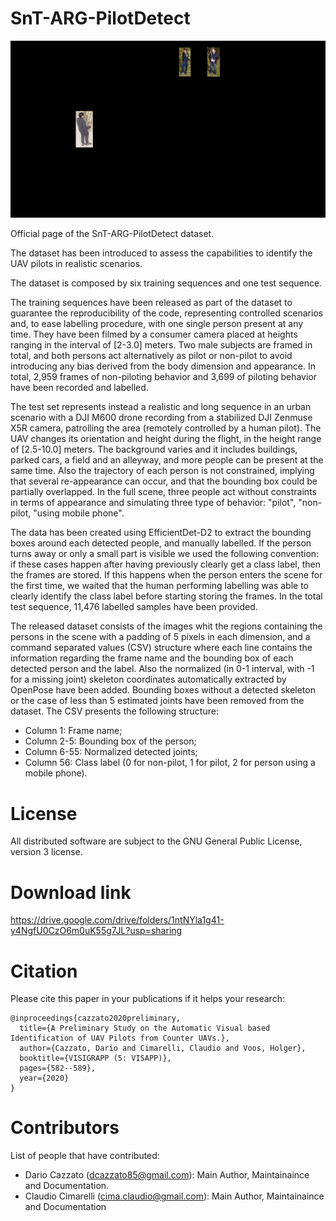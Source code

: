 # SnT-ARG-PilotDetect

![Sample Image](https://github.com/dcazzato/SnT-Arg-PilotDetect/blob/master/sample_image.png)

Official page of the SnT-ARG-PilotDetect dataset.

The dataset has been introduced to assess the capabilities to identify the UAV pilots in realistic scenarios.

The dataset is composed by six training sequences and one test sequence.

The training sequences have been released as part of the dataset to guarantee the reproducibility of the code, representing controlled scenarios and, to ease labelling procedure, with one single person present at any time. They have been filmed by a consumer camera placed at heights ranging in the interval of [2-3.0] meters. Two male subjects are framed in total, and both persons act alternatively as pilot or non-pilot to avoid introducing any bias derived from the body dimension and appearance. In total, 2,959 frames of non-piloting behavior and 3,699 of piloting behavior have been recorded and labelled.

The test set represents instead a realistic and long sequence in an urban scenario with a DJI M600 drone recording from a stabilized DJI Zenmuse X5R camera, patrolling the area (remotely controlled by a human pilot). The UAV changes its orientation and height during the flight, in the height range of [2.5-10.0] meters. The background varies and it includes buildings, parked cars, a field and an alleyway, and more people can be present at the same time. Also the trajectory of each person is not constrained, implying that several re-appearance can occur, and that the bounding box could be partially overlapped. In the full scene, three people act without constraints in terms of appearance and simulating three type of behavior: "pilot", "non-pilot, "using mobile phone".

The data has been created using EfficientDet-D2 to extract the bounding boxes around each detected people, and manually labelled. If the person turns away or only a small part is visible we used the following convention: if these cases happen after having previously clearly get a class label, then the frames are stored. If this happens when the person enters the scene for the first time, we waited that the human performing labelling was able to clearly identify the class label before starting storing the frames. In the total test sequence, 11,476 labelled samples have been provided.

The released dataset consists of the images whit the regions containing the persons in the scene with a padding of 5 pixels in each dimension, and a command separated values (CSV) structure where each line contains the information regarding the frame name and the bounding box of each detected person and the label. Also the normalized (in 0-1 interval, with -1 for a missing joint) skeleton coordinates automatically extracted by OpenPose have been added. Bounding boxes without a detected skeleton or the case of less than 5 estimated joints have been removed from the dataset. The CSV presents the following structure: 

- Column 1: Frame name;
- Column 2-5: Bounding box of the person;
- Column 6-55: Normalized detected joints;
- Column 56: Class label (0 for non-pilot, 1 for pilot, 2 for person using a mobile phone).

# License
All distributed software are subject to the GNU General Public License, version 3 license.

# Download link

https://drive.google.com/drive/folders/1ntNYla1g41-y4NgfU0CzO6m0uK55g7JL?usp=sharing

# Citation

Please cite this paper in your publications if it helps your research:

```
@inproceedings{cazzato2020preliminary,
  title={A Preliminary Study on the Automatic Visual based Identification of UAV Pilots from Counter UAVs.},
  author={Cazzato, Dario and Cimarelli, Claudio and Voos, Holger},
  booktitle={VISIGRAPP (5: VISAPP)},
  pages={582--589},
  year={2020}
}
```

# Contributors

List of people that have contributed:

+ Dario Cazzato (dcazzato85@gmail.com): Main Author, Maintainaince and Documentation.
+ Claudio Cimarelli (cima.claudio@gmail.com): Main Author, Maintainaince and Documentation
	

